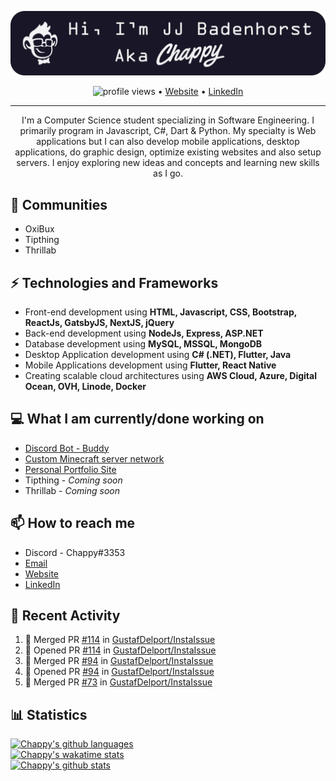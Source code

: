 [![Header](https://raw.githubusercontent.com/Chappy202/Chappy202/main/banner.png "Header")](https://chappy202.com/)

<p align="center">
  <img src="https://gpvc.arturio.dev/Chappy202" alt="profile views"> •  
  <a href="https://chappy202.com/">Website</a> •
  <a href="https://www.linkedin.com/in/jj-badenhorst/">LinkedIn</a>
</p>

---

<p align="center">
I'm a Computer Science student specializing in Software Engineering. I primarily program in Javascript, C#, Dart & Python. My specialty is Web applications but I can also develop mobile applications, desktop applications, do graphic design, optimize existing websites and also setup servers. I enjoy exploring new ideas and concepts and learning new skills as I go.</p>

## 👯 Communities
- OxiBux
- Tipthing
- Thrillab

## ⚡ Technologies and Frameworks
- Front-end development using **HTML, Javascript, CSS, Bootstrap, ReactJs, GatsbyJS, NextJS, jQuery**
- Back-end development using **NodeJs, Express, ASP.NET**
- Database development using **MySQL, MSSQL, MongoDB**
- Desktop Application development using **C# (.NET), Flutter, Java**
- Mobile Applications development using **Flutter, React Native**
- Creating scalable cloud architectures using **AWS Cloud, Azure, Digital Ocean, OVH, Linode, Docker**

## 💻 What I am currently/done working on
- [Discord Bot - Buddy](https://github.com/Chappy202/Buddy)
- [Custom Minecraft server network](https://minestack.club/)
- [Personal Portfolio Site](https://chappy202.com/)
- Tipthing - *Coming soon*
- Thrillab - *Coming soon*

## 📫 How to reach me
- Discord - Chappy#3353
- [Email](mailto:jj@chappy202.com)
- [Website](https://chappy202.com/)
- [LinkedIn](https://www.linkedin.com/in/jj-badenhorst/)

## 📜 Recent Activity
<!--START_SECTION:activity-->
1. 🎉 Merged PR [#114](https://github.com/GustafDelport/InstaIssue/pull/114) in [GustafDelport/InstaIssue](https://github.com/GustafDelport/InstaIssue)
2. 💪 Opened PR [#114](https://github.com/GustafDelport/InstaIssue/pull/114) in [GustafDelport/InstaIssue](https://github.com/GustafDelport/InstaIssue)
3. 🎉 Merged PR [#94](https://github.com/GustafDelport/InstaIssue/pull/94) in [GustafDelport/InstaIssue](https://github.com/GustafDelport/InstaIssue)
4. 💪 Opened PR [#94](https://github.com/GustafDelport/InstaIssue/pull/94) in [GustafDelport/InstaIssue](https://github.com/GustafDelport/InstaIssue)
5. 🎉 Merged PR [#73](https://github.com/GustafDelport/InstaIssue/pull/73) in [GustafDelport/InstaIssue](https://github.com/GustafDelport/InstaIssue)
<!--END_SECTION:activity-->

## 📊 Statistics
[![Chappy's github languages](https://github-readme-stats.vercel.app/api/top-langs/?username=Chappy202&layout=compact&theme=dracula)](https://github.com/anuraghazra/github-readme-stats)<br />
[![Chappy's wakatime stats](https://github-readme-stats.vercel.app/api/wakatime?username=Chappy202&theme=dracula)](https://github.com/anuraghazra/github-readme-stats)<br />
[![Chappy's github stats](https://github-readme-stats.vercel.app/api?username=Chappy202&show_icons=true&theme=dracula)](https://github.com/anuraghazra/github-readme-stats)
